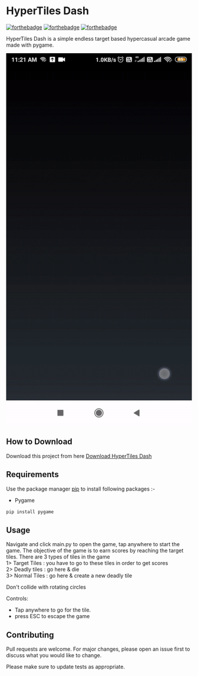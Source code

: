 # HyperTiles Dash

[![forthebadge](https://forthebadge.com/images/badges/built-with-love.svg)](https://forthebadge.com)
[![forthebadge](https://forthebadge.com/images/badges/built-with-swag.svg)](https://forthebadge.com)
[![forthebadge](https://forthebadge.com/images/badges/made-with-python.svg)](https://forthebadge.com)

HyperTiles Dash is a simple endless target based hypercasual arcade game made with pygame.

![Alt text](app.gif?raw=true "HyperTiles Dash")

## How to Download

Download this project from here [Download HyperTiles Dash](https://downgit.github.io/#/home?url=https://github.com/pyGuru123/Python-Games/tree/master/HyperTile%20Dash)

## Requirements

Use the package manager [pip](https://pip.pypa.io/en/stable/) to install following packages :-
* Pygame

```bash
pip install pygame
```


## Usage

Navigate and click main.py to open the game, tap anywhere to start the game. The objective of the game is to earn scores by reaching the target tiles. There are 3 types of tiles in the game\
1> Target Tiles : you have to go to these tiles in order to get scores\
2> Deadly tiles : go here & die\
3> Normal Tiles : go here & create a new deadly tile

Don't collide with rotating circles

Controls:
* Tap anywhere to go for the tile.
* press ESC to escape the game

## Contributing

Pull requests are welcome. For major changes, please open an issue first to discuss what you would like to change.

Please make sure to update tests as appropriate.